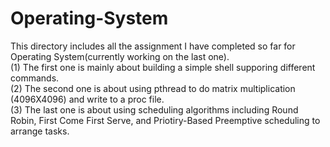 # Operating-System
This directory includes all the assignment I have completed so far for Operating System(currently working on the last one).  
(1) The first one is mainly about building a simple shell supporing different commands.  
(2) The second one is about using pthread to do matrix multiplication (4096X4096) and write to a proc file.  
(3) The last one is about using scheduling algorithms including Round Robin, First Come First Serve, and Priotiry-Based Preemptive scheduling to arrange tasks.
